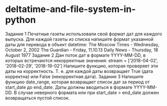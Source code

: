 # deltatime-and-file-system-in-python
Задание 1 Печатные газеты использовали свой формат дат для каждого выпуска. Для каждой газеты из списка напишите формат указанной даты для перевода в объект datetime: The Moscow Times - Wednesday, October 2, 2002 The Guardian - Friday, 11.10.13 Daily News - Thursday, 18 August 1977  Задание 2 Дан поток дат в формате YYYY-MM-DD, в которых встречаются некорректные значения: stream = [‘2018-04-02’, ‘2018-02-29’, ‘2018-19-02’]  Напишите функцию, которая проверяет эти даты на корректность. Т. е. для каждой даты возвращает True (дата корректна) или False (некорректная дата).  Задание 3 Напишите функцию date_range, которая возвращает список дат за период от start_date до end_date. Даты должны вводиться в формате YYYY-MM-DD. В случае неверного формата или при start_date > end_date должен возвращаться пустой список.
